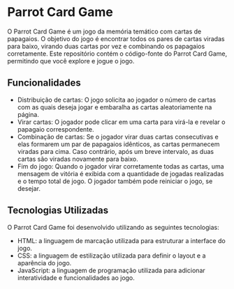 # Parrot Card Game

O Parrot Card Game é um jogo da memória temático com cartas de papagaios. O objetivo do jogo é encontrar todos os pares de cartas viradas para baixo, virando duas cartas por vez e combinando os papagaios corretamente. Este repositório contém o código-fonte do Parrot Card Game, permitindo que você explore e jogue o jogo.

## Funcionalidades

- Distribuição de cartas: O jogo solicita ao jogador o número de cartas com as quais deseja jogar e embaralha as cartas aleatoriamente na página.
- Virar cartas: O jogador pode clicar em uma carta para virá-la e revelar o papagaio correspondente.
- Combinação de cartas: Se o jogador virar duas cartas consecutivas e elas formarem um par de papagaios idênticos, as cartas permanecem viradas para cima. Caso contrário, após um breve intervalo, as duas cartas são viradas novamente para baixo.
- Fim do jogo: Quando o jogador virar corretamente todas as cartas, uma mensagem de vitória é exibida com a quantidade de jogadas realizadas e o tempo total de jogo. O jogador também pode reiniciar o jogo, se desejar.

## Tecnologias Utilizadas

O Parrot Card Game foi desenvolvido utilizando as seguintes tecnologias:

- HTML: a linguagem de marcação utilizada para estruturar a interface do jogo.
- CSS: a linguagem de estilização utilizada para definir o layout e a aparência do jogo.
- JavaScript: a linguagem de programação utilizada para adicionar interatividade e funcionalidades ao jogo.
